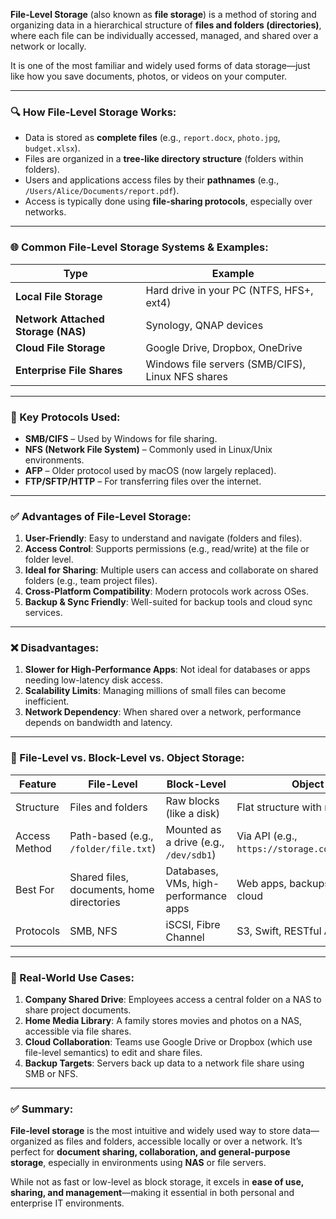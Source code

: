 **File-Level Storage** (also known as **file storage**) is a method of storing and organizing data in a hierarchical structure of **files and folders (directories)**, where each file can be individually accessed, managed, and shared over a network or locally.

It is one of the most familiar and widely used forms of data storage—just like how you save documents, photos, or videos on your computer.

---

### 🔍 How File-Level Storage Works:

- Data is stored as **complete files** (e.g., `report.docx`, `photo.jpg`, `budget.xlsx`).
- Files are organized in a **tree-like directory structure** (folders within folders).
- Users and applications access files by their **pathnames** (e.g., `/Users/Alice/Documents/report.pdf`).
- Access is typically done using **file-sharing protocols**, especially over networks.

---

### 🌐 Common File-Level Storage Systems & Examples:

| Type                               | Example                                           |
| ---------------------------------- | ------------------------------------------------- |
| **Local File Storage**             | Hard drive in your PC (NTFS, HFS+, ext4)          |
| **Network Attached Storage (NAS)** | Synology, QNAP devices                            |
| **Cloud File Storage**             | Google Drive, Dropbox, OneDrive                   |
| **Enterprise File Shares**         | Windows file servers (SMB/CIFS), Linux NFS shares |

---

### 📡 Key Protocols Used:

- **SMB/CIFS** – Used by Windows for file sharing.
- **NFS (Network File System)** – Commonly used in Linux/Unix environments.
- **AFP** – Older protocol used by macOS (now largely replaced).
- **FTP/SFTP/HTTP** – For transferring files over the internet.

---

### ✅ Advantages of File-Level Storage:

1. **User-Friendly**: Easy to understand and navigate (folders and files).
2. **Access Control**: Supports permissions (e.g., read/write) at the file or folder level.
3. **Ideal for Sharing**: Multiple users can access and collaborate on shared folders (e.g., team project files).
4. **Cross-Platform Compatibility**: Modern protocols work across OSes.
5. **Backup & Sync Friendly**: Well-suited for backup tools and cloud sync services.

---

### ❌ Disadvantages:

1. **Slower for High-Performance Apps**: Not ideal for databases or apps needing low-latency disk access.
2. **Scalability Limits**: Managing millions of small files can become inefficient.
3. **Network Dependency**: When shared over a network, performance depends on bandwidth and latency.

---

### 🧩 File-Level vs. Block-Level vs. Object Storage:

| Feature       | File-Level                                | Block-Level                            | Object Storage                                        |
| ------------- | ----------------------------------------- | -------------------------------------- | ----------------------------------------------------- |
| Structure     | Files and folders                         | Raw blocks (like a disk)               | Flat structure with metadata                          |
| Access Method | Path-based (e.g., `/folder/file.txt`)     | Mounted as a drive (e.g., `/dev/sdb1`) | Via API (e.g., `https://storage.com/bucket/file.jpg`) |
| Best For      | Shared files, documents, home directories | Databases, VMs, high-performance apps  | Web apps, backups, media in the cloud                 |
| Protocols     | SMB, NFS                                  | iSCSI, Fibre Channel                   | S3, Swift, RESTful APIs                               |

---

### 🏢 Real-World Use Cases:

1. **Company Shared Drive**: Employees access a central folder on a NAS to share project documents.
2. **Home Media Library**: A family stores movies and photos on a NAS, accessible via file shares.
3. **Cloud Collaboration**: Teams use Google Drive or Dropbox (which use file-level semantics) to edit and share files.
4. **Backup Targets**: Servers back up data to a network file share using SMB or NFS.

---

### ✅ Summary:

**File-level storage** is the most intuitive and widely used way to store data—organized as files and folders, accessible locally or over a network. It’s perfect for **document sharing, collaboration, and general-purpose storage**, especially in environments using **NAS** or file servers.

While not as fast or low-level as block storage, it excels in **ease of use, sharing, and management**—making it essential in both personal and enterprise IT environments.
